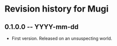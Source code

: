 # Revision history for Mugi

## 0.1.0.0  -- YYYY-mm-dd

* First version. Released on an unsuspecting world.

